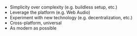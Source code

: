 - Simplicity over complexity (e.g. buildless setup, etc.)
- Leverage the platform (e.g. Web Audio)
- Experiment with new technology (e.g. decentralization, etc.)
- Cross-platform, universal
- As modern as possible
